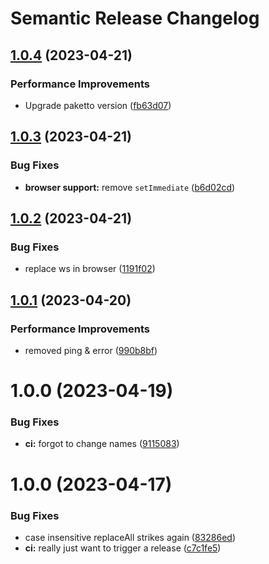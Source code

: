 # Semantic Release Changelog

## [1.0.4](https://github.com/tufcode/soketto-client/compare/v1.0.3...v1.0.4) (2023-04-21)


### Performance Improvements

* Upgrade paketto version ([fb63d07](https://github.com/tufcode/soketto-client/commit/fb63d0767f8723274026af7b8deb31ca93ec02bc))

## [1.0.3](https://github.com/tufcode/soketto-client/compare/v1.0.2...v1.0.3) (2023-04-21)


### Bug Fixes

* **browser support:** remove `setImmediate` ([b6d02cd](https://github.com/tufcode/soketto-client/commit/b6d02cd2683fe84e84e83f822a40c09aa0f6f655))

## [1.0.2](https://github.com/tufcode/soketto-client/compare/v1.0.1...v1.0.2) (2023-04-21)


### Bug Fixes

* replace ws in browser ([1191f02](https://github.com/tufcode/soketto-client/commit/1191f02f81289242efe5f72ba18e06c199b25dbd))

## [1.0.1](https://github.com/tufcode/soketto-client/compare/v1.0.0...v1.0.1) (2023-04-20)


### Performance Improvements

* removed ping & error ([990b8bf](https://github.com/tufcode/soketto-client/commit/990b8bf8fe5acfd319d3642ef559892cfd2015dc))

# 1.0.0 (2023-04-19)


### Bug Fixes

* **ci:** forgot to change names ([9115083](https://github.com/tufcode/soketto-client/commit/9115083b5e7122c616c0ba90468361a0410f277d))

# 1.0.0 (2023-04-17)


### Bug Fixes

* case insensitive replaceAll strikes again ([83286ed](https://github.com/tufcode/paketto/commit/83286ed5b4640117e7182bf0bdec861339b5ac5b))
* **ci:** really just want to trigger a release ([c7c1fe5](https://github.com/tufcode/paketto/commit/c7c1fe55f5c29ab1964c0d46a8228a2fd25f0a11))
